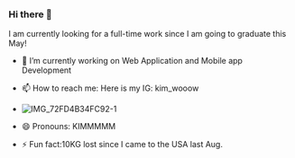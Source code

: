 ### Hi there 👋

I am currently looking for a full-time work since I am going to graduate this May!
- 🔭 I’m currently working on Web Application and Mobile app Development

- 📫 How to reach me:  Here is my IG: kim_wooow
- ![IMG_72FD4B34FC92-1](https://user-images.githubusercontent.com/100476425/216845763-f71aa358-b9f6-449a-9dce-d996aff9c6f5.jpeg)

- 😄 Pronouns: KIMMMMM
- ⚡ Fun fact:10KG lost since I came to the USA last Aug.
